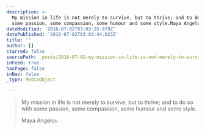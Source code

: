 ```yaml
---
description: >-
  My mission in life is not merely to survive, but to thrive; and to do so with
  some passion, some compassion, some humour and some style.Maya Angelou
dateModified: '2016-07-02T03:03:35.979Z'
datePublished: '2016-07-02T03:03:44.023Z'
title: ''
author: []
starred: false
sourcePath: _posts/2016-07-02-my-mission-in-life-is-not-merely-to-survive-but-to-thrive.md
inFeed: true
hasPage: false
inNav: false
_type: MediaObject

---
```

> My mission in life is not merely to survive, but to thrive; and to do so with some passion, some compassion, some humour and some style.
> 
> Maya Angelou